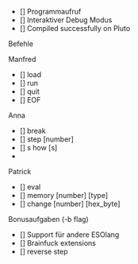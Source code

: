 - [] Programmaufruf
- [] Interaktiver Debug Modus
- [] Compiled successfully on Pluto


Befehle

Manfred
- [] load <filename>
- [] run
- [] quit
- [] EOF

Anna
- [] break <program counter>
- [] step [number]
- [] s how [s]
- 
Patrick
- [] eval <brainfuckstring : maxlen = 80 >
- [] memory [number] [type]
- [] change [number] [hex_byte]




Bonusaufgaben (-b flag)
- [] Support für andere ESOlang
- [] Brainfuck extensions 
- [] reverse step
